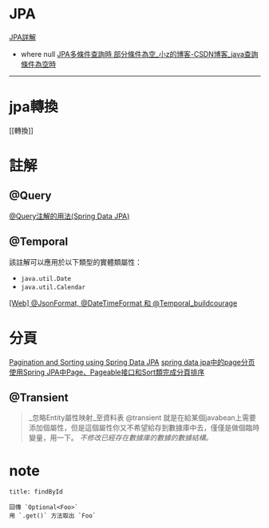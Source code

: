 # JPA 
[JPA詳解](https://blog.csdn.net/qq_42897427/article/details/102510101?ops_request_misc=%257B%2522request%255Fid%2522%253A%2522162818800516780262582197%2522%252C%2522scm%2522%253A%252220140713.130102334.pc%255Fall.%2522%257D&request_id=162818800516780262582197&biz_id=0&utm_medium=distribute.pc_search_result.none-task-blog-2~all~first_rank_v2~rank_v29-6-102510101.first_rank_v2_pc_rank_v29&utm_term=jpa+calendar&spm=1018.2226.3001.4187)

- where null
[JPA多條件查詢時 部分條件為空_小z的博客-CSDN博客_java查詢條件為空時](https://blog.csdn.net/devilac/article/details/109526238)

---

# jpa轉換
[[轉換]]


# 註解
## @Query
[@Query注解的用法(Spring Data JPA)](https://www.cnblogs.com/zj0208/p/6008627.html)

## @Temporal
該註解可以應用於以下類型的實體類屬性：
- `java.util.Date`
- `java.util.Calendar`

[[Web] @JsonFormat, @DateTimeFormat 和 @Temporal_buildcourage](https://blog.csdn.net/buildcourage/article/details/84895992?ops_request_misc=%257B%2522request%255Fid%2522%253A%2522162831885916780271579256%2522%252C%2522scm%2522%253A%252220140713.130102334.pc%255Fall.%2522%257D&request_id=162831885916780271579256&biz_id=0&utm_medium=distribute.pc_search_result.none-task-blog-2~all~first_rank_v2~hot_rank-1-84895992.first_rank_v2_pc_rank_v29&utm_term=%40Temporal&spm=1018.2226.3001.4187)


# 分頁
[Pagination and Sorting using Spring Data JPA](https://www.baeldung.com/spring-data-jpa-pagination-sorting)
[spring data jpa中的page分页](https://blog.csdn.net/w1316022737/article/details/95351929?ops_request_misc=%257B%2522request%255Fid%2522%253A%2522163076645516780264022979%2522%252C%2522scm%2522%253A%252220140713.130102334..%2522%257D&request_id=163076645516780264022979&biz_id=0&utm_medium=distribute.pc_search_result.none-task-blog-2~all~sobaiduend~default-1-95351929.pc_search_result_control_group&utm_term=spring+jpa+page&spm=1018.2226.3001.4187)
[使用Spring JPA中Page、Pageable接口和Sort類完成分頁排序](https://blog.csdn.net/qq_40715775/article/details/83153808?ops_request_misc=&request_id=&biz_id=102&utm_term=spring%20jpa%20page&utm_medium=distribute.pc_search_result.none-task-blog-2~all~sobaiduweb~default-3-83153808.pc_search_result_control_group&spm=1018.2226.3001.4187)



## @Transient
> _忽略Entity屬性映射_至資料表
> @transient 就是在給某個javabean上需要添加個屬性，但是這個屬性你又不希望給存到數據庫中去，僅僅是做個臨時變量，用一下。
> _不修改已經存在數據庫的數據的數據結構。_






# note

```ad-note
title: findById

回傳 `Optional<Foo>` 
用 `.get()` 方法取出 `Foo`